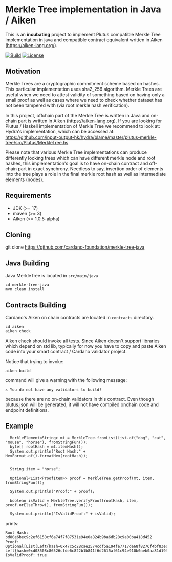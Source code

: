# Merkle Tree implementation in Java / Aiken

This is an **incubating** project to implement Plutus compatible Merkle Tree implementation in java and compatible contract equivalent written in Aiken (https://aiken-lang.org/).

[![Build](https://github.com/cardano-foundation/merkle-tree-java/actions/workflows/build.yml/badge.svg)](https://github.com/cardano-foundation/merkle-tree-java/actions/workflows/build.yml)
[![License](https://img.shields.io:/github/license/cardano-foundation/merkle-tree-java?label=license)](https://github.com/cardano-foundation/merkle-tree-java/blob/master/LICENSE)

## Motivation
Merkle Trees are a cryptographic commitment scheme based on hashes. This particular implementation uses sha2_256 algorithm.
Merkle Trees are useful when we need to attest validity of something based on having only a small proof as well as cases
where we need to check whether dataset has not been tampered with (via root merkle hash verification).

In this project, offchain part of the Merkle Tree is written in Java and on-chain part is written in Aiken (https://aiken-lang.org).
If you are looking for Plutus / Haskell implementation of Merkle Tree we recommend to look at: Hydra's implementation,
which can be accessed at: https://github.com/input-output-hk/hydra/blame/master/plutus-merkle-tree/src/Plutus/MerkleTree.hs

Please note that various Merkle Tree implementations can produce differently looking trees which can have
different merkle node and root hashes, this implementation's goal is to have on-chain contract and off-chain part
in exact synchrony. Needless to say, insertion order of elements into the tree plays
a role in the final merkle root hash as well as intermediate elements (nodes).

## Requirements
- JDK (>= 17)
- maven (>= 3)
- Aiken (>= 1.0.5-alpha)

## Cloning
git clone https://github.com/cardano-foundation/merkle-tree-java

## Java Building
Java MerkleTree is located in `src/main/java`
```
cd merkle-tree-java
mvn clean install
```

## Contracts Building
Cardano's Aiken on chain contracts are located in `contracts` directory.

```
cd aiken
aiken check
```

Aiken check should invoke all tests. Since Aiken doesn't support libraries which depend on std lib, typically for now
you have to copy and paste Aiken code into your smart contract / Cardano validator project.

Notice that trying to invoke:
```
aiken build
```
command will give a warning with the following message:
```
⚠ You do not have any validators to build!
```

because there are no on-chain validators in this contract. Even though plutus.json will be generated, it will not have
compiled onchain code and endpoint definitions.

## Example
```
  MerkleElement<String> mt = MerkleTree.fromList(List.of("dog", "cat", "mouse", "horse"), fromStringFun());
  byte[] rootHash = mt.itemHash();
  System.out.println("Root Hash:" + HexFormat.of().formatHex(rootHash));


  String item = "horse";

  Optional<List<ProofItem>> proof = MerkleTree.getProof(mt, item, fromStringFun());

  System.out.println("Proof:" + proof);

  boolean isValid = MerkleTree.verifyProof(rootHash, item, proof.orElseThrow(), fromStringFun());

  System.out.println("IsValidProof:" + isValid);
```
prints:
```
Root Hash: bd80e6bec9c2ef6158cf6a74f7f87531e94e0a824b9ba6db28c9a00ba418d452
Proof: Optional[List(Left{hash=0x47c5c28cae2574cdf5a194fe7717de68f8276f4bf83e653830925056aeb32a48}, Left{hash=0xd08508c86526cfde6c822b1b841f6d2615af61c94e910b0aeb0aa81d193f4ab5})]
IsValidProof: true
```
